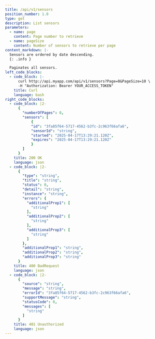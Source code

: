 ```yaml
---
title: /api/v1/sensors
position_number: 1.0
type: get
description: List sensors
parameters:
  - name: page
    content: Page number to retrieve
  - name: pageSize
    content: Number of sensors to retrieve per page
content_markdown: |-
  Sensors are ordered by date descending.
  {: .info }

  Paginates all sensors.
left_code_blocks:
  - code_block: |-
      curl http://api.myapp.com/api/v1/sensors?Page=0&PageSize=10 \
      -H "Authorization: Bearer YOUR_ACCESS_TOKEN"
    title: Curl
    language: bash
right_code_blocks:
  - code_block: |2-
      {
        "numberOfPages": 0,
        "sensors": [
            {
            "id": "3fa85f64-5717-4562-b3fc-2c963f66afa6",
            "sensorId": "string",
            "started": "2025-04-17T13:29:21.120Z",
            "expires": "2025-04-17T13:29:21.120Z"
            }
        ]
      }
    title: 200 OK
    language: json
  - code_block: |2-
      {
        "type": "string",
        "title": "string",
        "status": 0,
        "detail": "string",
        "instance": "string",
        "errors": {
          "additionalProp1": [
            "string"
          ],
          "additionalProp2": [
            "string"
          ],
          "additionalProp3": [
            "string"
          ]
        },
        "additionalProp1": "string",
        "additionalProp2": "string",
        "additionalProp3": "string"
      }
    title: 400 BadRequest
    language: json
  - code_block: |2-
      {
        "source": "string",
        "message": "string",
        "errorId": "3fa85f64-5717-4562-b3fc-2c963f66afa6",
        "supportMessage": "string",
        "statusCode": 0,
        "messages": [
          "string"
        ]
      }
    title: 401 Unauthorized
    language: json
---
```

